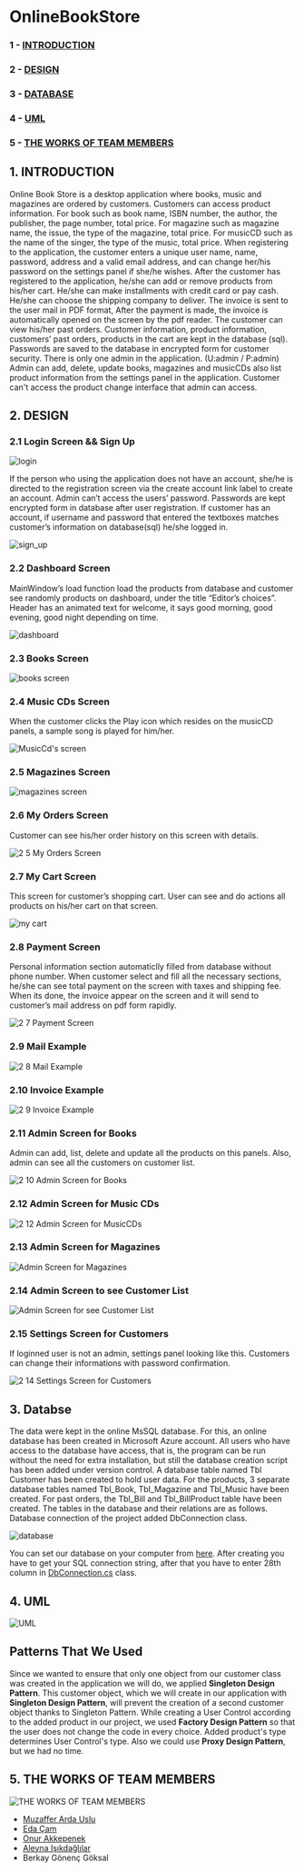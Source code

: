 # OnlineBookStore

### 1 - [INTRODUCTION](https://github.com/ardasdasdas/OnlineBookStore/blob/master/README.md#1-introduction)
### 2 - [DESIGN](https://github.com/ardasdasdas/OnlineBookStore/blob/master/README.md#2-design)
### 3 - [DATABASE](https://github.com/ardasdasdas/OnlineBookStore/blob/master/README.md#3-databse)
### 4 - [UML](https://github.com/ardasdasdas/OnlineBookStore/blob/master/README.md#4-uml)
### 5 - [THE WORKS OF TEAM MEMBERS](https://github.com/ardasdasdas/OnlineBookStore/blob/master/README.md#5-the-works-of-team-members)

## 1. INTRODUCTION
Online Book Store is a desktop application where books, music and magazines are ordered by customers.
Customers can access product information. For book such as book name, ISBN number, the author, the publisher, the page number, total price. For magazine such as magazine name, the issue, the type of the magazine, total price. For musicCD such as the name of the singer, the type of the music, total price.
When registering to the application, the customer enters a unique user name, name, password, address and a valid email address, and can change her/his password on the settings panel if she/he wishes. 
After the customer has registered to the application, he/she can add or remove products from his/her cart. He/she can make installments with credit card or pay cash. He/she can choose the shipping company to deliver.
The invoice is sent to the user mail in PDF format, After the payment is made, the invoice is automatically opened on the screen by the pdf reader.
The customer can view his/her past orders.
Customer information, product information, customers’ past orders, products in the cart are kept in the database (sql).
Passwords are saved to the database in encrypted form for customer security.
There is only one admin in the application. (U:admin / P:admin)
Admin can add, delete, update books, magazines and musicCDs also list product information from the settings panel in the application.
Customer can't access the product change interface that admin can access. 
## 2. DESIGN
### 2.1 Login Screen && Sign Up
![login](https://user-images.githubusercontent.com/53192718/86367562-c67ce400-bc84-11ea-9d69-106a6af89437.png)

If the person who using the application does not have an account, she/he is directed to the registration screen via the create account link label to create an account. Admin can’t access the users’ password. Passwords are kept encrypted form in database after user registration. If customer has an account, if username and password that entered the textboxes matches customer’s information on database(sql) he/she logged in.

![sign_up](https://user-images.githubusercontent.com/53192718/86367622-de546800-bc84-11ea-83a6-c4f28da0f96f.png)

### 2.2 Dashboard Screen
MainWindow’s load function load the products from database and customer see randomly products on dashboard, under the title “Editor’s choices”. Header has an animated text for welcome, it says good morning, good evening, good night depending on time.

![dashboard](https://user-images.githubusercontent.com/53192718/86367821-1c518c00-bc85-11ea-801b-e90fe18290d9.png)

### 2.3 Books Screen
![books screen](https://user-images.githubusercontent.com/53192718/86368086-73576100-bc85-11ea-803f-3b058d8d5402.png)

### 2.4 Music CDs Screen
When the customer clicks the Play icon which resides on the musicCD panels, a sample song is played for him/her.

![MusicCd's screen](https://user-images.githubusercontent.com/53192718/86368118-7fdbb980-bc85-11ea-9f91-3b12b9d46ec6.png)

### 2.5 Magazines Screen
![magazines screen](https://user-images.githubusercontent.com/53192718/86368308-b4e80c00-bc85-11ea-8aa3-273ae344d2a5.png)

### 2.6 My Orders Screen
Customer can see his/her order history on this screen with details.

![2 5 My Orders Screen](https://user-images.githubusercontent.com/53192718/86368441-d77a2500-bc85-11ea-8aca-77626c4bd5d3.png)

### 2.7 My Cart Screen
This screen for customer’s shopping cart. User can see and do actions all products on his/her cart on that screen.

![my cart](https://user-images.githubusercontent.com/53192718/86510030-1c709980-bdf5-11ea-86ad-2a21828ba9b3.png)

### 2.8 Payment Screen
Personal information section automaticlly filled from database without phone number. When customer select and fill all the necessary sections, he/she can see total payment on the screen with taxes and shipping fee. When its done, the invoice appear on the screen and it will send to customer’s mail address on pdf form rapidly.

![2 7 Payment Screen](https://user-images.githubusercontent.com/53192718/86368798-43f52400-bc86-11ea-9b5e-f33e14372736.png)


### 2.9 Mail Example
![2 8 Mail Example](https://user-images.githubusercontent.com/53192718/86368893-6be48780-bc86-11ea-9d6e-f7ea42a8cf68.png)

### 2.10 Invoice Example
![2 9 Invoice Example](https://user-images.githubusercontent.com/53192718/86369071-a0f0da00-bc86-11ea-86a3-280103e57756.png)

### 2.11 Admin Screen for Books
Admin can add, list, delete and update all the products on this panels. Also, admin can see all the customers on customer list.

![2 10 Admin Screen for Books](https://user-images.githubusercontent.com/53192718/86369348-fa590900-bc86-11ea-8896-912db1614066.png)

### 2.12 Admin Screen for Music CDs
![2 12 Admin Screen for MusicCDs](https://user-images.githubusercontent.com/53192718/86369458-24123000-bc87-11ea-8f75-d61d57b94f4f.png)

### 2.13 Admin Screen for Magazines
![Admin Screen for Magazines](https://user-images.githubusercontent.com/53192718/86369496-33917900-bc87-11ea-98b2-b6952b14b268.png)

### 2.14 Admin Screen to see Customer List
![Admin Screen for see Customer List](https://user-images.githubusercontent.com/53192718/86369569-502db100-bc87-11ea-988c-c2b493d70ec2.png)

### 2.15 Settings Screen for Customers
If loginned user is not an admin, settings panel looking like this. Customers can change their informations with password confirmation.

![2 14 Settings Screen for Customers](https://user-images.githubusercontent.com/53192718/86369653-6b98bc00-bc87-11ea-87ed-b1bbfaf4517e.png)

## 3. Databse 
The data were kept in the online MsSQL database. For this, an online database has been created in Microsoft Azure account. All users who have access to the database have access, that is, the program can be run without the need for extra installation, but still the database creation script has been added under version control. 
A database table named Tbl Customer has been created to hold user data. For the products, 3 separate database tables named Tbl_Book, Tbl_Magazine and Tbl_Music have been created. For past orders, the Tbl_Bill and Tbl_BillProduct table have been created. The tables in the database and their relations are as follows. Database connection of the project added DbConnection class.

![database](https://user-images.githubusercontent.com/53192718/86369780-9256f280-bc87-11ea-9292-eb1e633184df.png)

You can set our database on your computer from [here](https://github.com/ardasdasdas/OnlineBookStore/tree/master/DatabaseCreationScript).
After creating you have to get your SQL connection string, after that you have to enter 28th column in [DbConnection.cs](https://github.com/ardasdasdas/OnlineBookStore/blob/master/OnlineBookStore/OnlineBookStore/DbConnection.cs) class.

## 4. UML
![UML](https://user-images.githubusercontent.com/53192718/86370686-b5ce6d00-bc88-11ea-809f-95d734edb2ac.png)

## Patterns That We Used
Since we wanted to ensure that only one object from our customer class was created in the application we will do, we applied **Singleton Design Pattern**. This customer object, which we will create in our application with **Singleton Design Pattern**, will prevent the creation of a second customer object thanks to Singleton Pattern.
While creating a User Control according to the added product in our project, we used **Factory Design Pattern** so that the user does not change the code in every choice. Added product's type determines User Control's type.
Also we could use **Proxy Design Pattern**, but we had no time.

## 5. THE WORKS OF TEAM MEMBERS
![THE WORKS OF TEAM MEMBERS](https://user-images.githubusercontent.com/53192718/86371125-368d6900-bc89-11ea-8f31-8fd04466d18a.png)

* [Muzaffer Arda Uslu](https://github.com/ardasdasdas)
* [Eda Çam](https://github.com/edacaam)
* [Onur Akkepenek](https://github.com/OnurAkkepenekk)
* [Aleyna Işıkdağlılar](https://github.com/aleynaisikdaglilar)
* Berkay Gönenç Göksal



